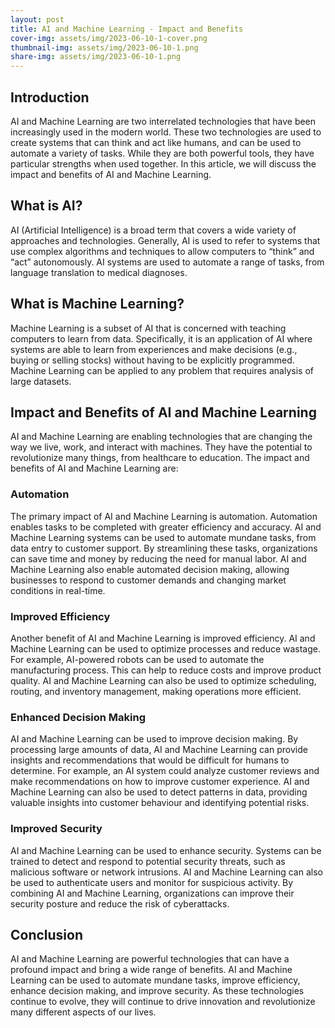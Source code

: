 ```yaml
---
layout: post
title: AI and Machine Learning - Impact and Benefits
cover-img: assets/img/2023-06-10-1-cover.png
thumbnail-img: assets/img/2023-06-10-1.png
share-img: assets/img/2023-06-10-1.png
---
```




## Introduction

AI and Machine Learning are two interrelated technologies that have been increasingly used in the modern world. These two technologies are used to create systems that can think and act like humans, and can be used to automate a variety of tasks. While they are both powerful tools, they have particular strengths when used together. In this article, we will discuss the impact and benefits of AI and Machine Learning. 

## What is AI?

AI (Artificial Intelligence) is a broad term that covers a wide variety of approaches and technologies. Generally, AI is used to refer to systems that use complex algorithms and techniques to allow computers to “think” and “act” autonomously. AI systems are used to automate a range of tasks, from language translation to medical diagnoses.

## What is Machine Learning?

Machine Learning is a subset of AI that is concerned with teaching computers to learn from data. Specifically, it is an application of AI where systems are able to learn from experiences and make decisions (e.g., buying or selling stocks) without having to be explicitly programmed. Machine Learning can be applied to any problem that requires analysis of large datasets.

## Impact and Benefits of AI and Machine Learning

AI and Machine Learning are enabling technologies that are changing the way we live, work, and interact with machines. They have the potential to revolutionize many things, from healthcare to education. The impact and benefits of AI and Machine Learning are:

### Automation

The primary impact of AI and Machine Learning is automation. Automation enables tasks to be completed with greater efficiency and accuracy. AI and Machine Learning systems can be used to automate mundane tasks, from data entry to customer support. By streamlining these tasks, organizations can save time and money by reducing the need for manual labor. AI and Machine Learning also enable automated decision making, allowing businesses to respond to customer demands and changing market conditions in real-time. 

### Improved Efficiency 

Another benefit of AI and Machine Learning is improved efficiency. AI and Machine Learning can be used to optimize processes and reduce wastage. For example, AI-powered robots can be used to automate the manufacturing process. This can help to reduce costs and improve product quality. AI and Machine Learning can also be used to optimize scheduling, routing, and inventory management, making operations more efficient. 

### Enhanced Decision Making

AI and Machine Learning can be used to improve decision making. By processing large amounts of data, AI and Machine Learning can provide insights and recommendations that would be difficult for humans to determine. For example, an AI system could analyze customer reviews and make recommendations on how to improve customer experience. AI and Machine Learning can also be used to detect patterns in data, providing valuable insights into customer behaviour and identifying potential risks. 

### Improved Security

AI and Machine Learning can be used to enhance security. Systems can be trained to detect and respond to potential security threats, such as malicious software or network intrusions. AI and Machine Learning can also be used to authenticate users and monitor for suspicious activity. By combining AI and Machine Learning, organizations can improve their security posture and reduce the risk of cyberattacks. 

## Conclusion

AI and Machine Learning are powerful technologies that can have a profound impact and bring a wide range of benefits. AI and Machine Learning can be used to automate mundane tasks, improve efficiency, enhance decision making, and improve security. As these technologies continue to evolve, they will continue to drive innovation and revolutionize many different aspects of our lives.